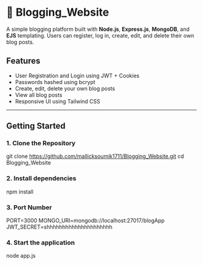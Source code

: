 # 📝 Blogging_Website

A simple blogging platform built with **Node.js**, **Express.js**, **MongoDB**, and **EJS** templating. Users can register, log in, create, edit, and delete their own blog posts.

## Features

- User Registration and Login using JWT + Cookies
- Passwords hashed using bcrypt
- Create, edit, delete your own blog posts
- View all blog posts
- Responsive UI using Tailwind CSS

---

## Getting Started

### 1. Clone the Repository

git clone https://github.com/mallicksoumik1711/Blogging_Website.git
cd Blogging_Website

### 2. Install dependencies
npm install

### 3. Port Number
PORT=3000
MONGO_URI=mongodb://localhost:27017/blogApp
JWT_SECRET=shhhhhhhhhhhhhhhhhhhhh

### 4. Start the application
node app.js

